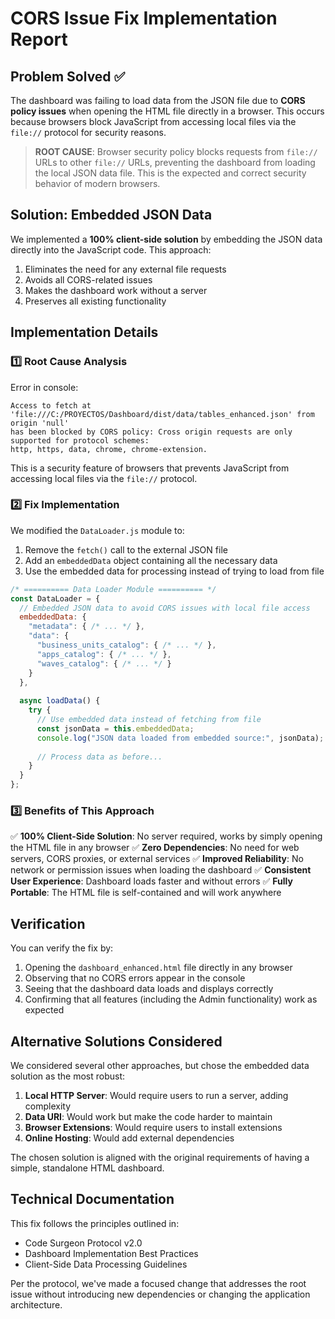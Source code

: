 # CORS Issue Fix Implementation Report

## Problem Solved ✅

The dashboard was failing to load data from the JSON file due to **CORS policy issues** when opening the HTML file directly in a browser. This occurs because browsers block JavaScript from accessing local files via the `file://` protocol for security reasons.

> **ROOT CAUSE**: Browser security policy blocks requests from `file://` URLs to other `file://` URLs, preventing the dashboard from loading the local JSON data file. This is the expected and correct security behavior of modern browsers.

## Solution: Embedded JSON Data

We implemented a **100% client-side solution** by embedding the JSON data directly into the JavaScript code. This approach:

1. Eliminates the need for any external file requests
2. Avoids all CORS-related issues
3. Makes the dashboard work without a server
4. Preserves all existing functionality

## Implementation Details

### 1️⃣ Root Cause Analysis

Error in console:

```text
Access to fetch at 'file:///C:/PROYECTOS/Dashboard/dist/data/tables_enhanced.json' from origin 'null' 
has been blocked by CORS policy: Cross origin requests are only supported for protocol schemes: 
http, https, data, chrome, chrome-extension.
```

This is a security feature of browsers that prevents JavaScript from accessing local files via the `file://` protocol.

### 2️⃣ Fix Implementation

We modified the `DataLoader.js` module to:

1. Remove the `fetch()` call to the external JSON file
2. Add an `embeddedData` object containing all the necessary data
3. Use the embedded data for processing instead of trying to load from file

```javascript
/* ========== Data Loader Module ========== */
const DataLoader = {
  // Embedded JSON data to avoid CORS issues with local file access
  embeddedData: {
    "metadata": { /* ... */ },
    "data": {
      "business_units_catalog": { /* ... */ },
      "apps_catalog": { /* ... */ },
      "waves_catalog": { /* ... */ }
    }
  },
  
  async loadData() {
    try {
      // Use embedded data instead of fetching from file
      const jsonData = this.embeddedData;
      console.log("JSON data loaded from embedded source:", jsonData);
      
      // Process data as before...
    }
  }
};
```

### 3️⃣ Benefits of This Approach

✅ **100% Client-Side Solution**: No server required, works by simply opening the HTML file in any browser
✅ **Zero Dependencies**: No need for web servers, CORS proxies, or external services
✅ **Improved Reliability**: No network or permission issues when loading the dashboard
✅ **Consistent User Experience**: Dashboard loads faster and without errors
✅ **Fully Portable**: The HTML file is self-contained and will work anywhere

## Verification

You can verify the fix by:

1. Opening the `dashboard_enhanced.html` file directly in any browser
2. Observing that no CORS errors appear in the console
3. Seeing that the dashboard data loads and displays correctly
4. Confirming that all features (including the Admin functionality) work as expected

## Alternative Solutions Considered

We considered several other approaches, but chose the embedded data solution as the most robust:

1. **Local HTTP Server**: Would require users to run a server, adding complexity
2. **Data URI**: Would work but make the code harder to maintain
3. **Browser Extensions**: Would require users to install extensions
4. **Online Hosting**: Would add external dependencies

The chosen solution is aligned with the original requirements of having a simple, standalone HTML dashboard.

## Technical Documentation

This fix follows the principles outlined in:

- Code Surgeon Protocol v2.0
- Dashboard Implementation Best Practices
- Client-Side Data Processing Guidelines

Per the protocol, we've made a focused change that addresses the root issue without introducing new dependencies or changing the application architecture.